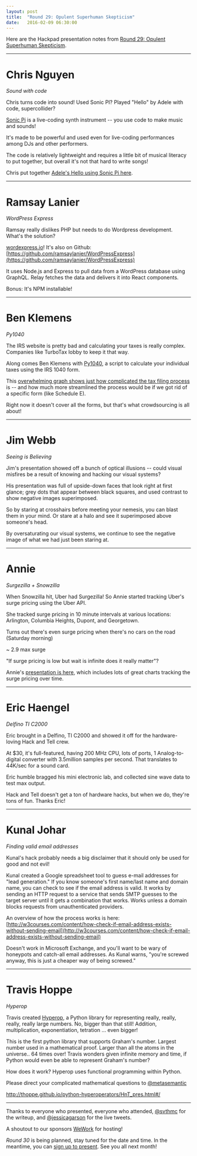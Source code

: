 ```yaml
---
layout: post
title:  "Round 29: Opulent Superhuman Skepticism"
date:   2016-02-09 06:30:00
---
```


Here are the Hackpad presentation notes from [Round 29: Opulent Superhuman Skepticism](http://www.meetup.com/DC-Hack-and-Tell/events/227724506/).

-------------

# Chris Nguyen

_Sound with code_

Chris turns code into sound!
Used Sonic PI?
Played "Hello" by Adele with code, supercollider?  

[Sonic Pi](https://github.com/samaaron/sonic-pi) is a live-coding synth instrument -- you use code to make music and sounds!

It's made to be powerful and used even for live-coding performances among DJs and other performers.

The code is relatively lightweight and requires a little bit of musical literacy to put together, but overall it's not that hard to write songs!

Chris put together [Adele's Hello using Sonic Pi here](https://gist.github.com/uncompiled/0f8c9dbec9cd4ba617a5).

-------------

# Ramsay Lanier

_WordPress Express_

Ramsay really dislikes PHP but needs to do Wordpress development.  What's the solution?

[wordexpress.io](http://wordexpress.io)! It's also on Github: [https://github.com/ramsaylanier/WordPressExpress](https://github.com/ramsaylanier/WordPressExpress)

It uses Node.js and Express to pull data from a WordPress database using GraphQL. Relay fetches the data and delivers it into React components. 

Bonus: It's NPM installable!

-------------

# Ben Klemens

_Py1040_

The IRS website is pretty bad and calculating your taxes is really complex. Companies like TurboTax lobby to keep it that way.

Along comes Ben Klemens with [Py1040](https://github.com/b-k/py1040), a script to calculate your individual taxes using the IRS 1040 form.

This [overwhelming graph shows just how complicated the tax filing process](https://raw.githubusercontent.com/b-k/large-files/master/graph.png) is -- and how much more streamlined the process would be if we got rid of a specific form (like Schedule E).

Right now it doesn't cover all the forms, but that's what crowdsourcing is all about!

-------------

# Jim Webb

_Seeing is Believing_

Jim's presentation showed off a bunch of optical illusions -- could visual misfires be a result of knowing and hacking our visual systems?

His presentation was full of upside-down faces that look right at first glance; grey dots that appear between black squares, and used contrast to show negative images superimposed.

So by staring at crosshairs before meeting your nemesis, you can blast them in your mind.  Or stare at a halo and see it superimposed above someone's head.

By oversaturating our visual systems, we continue to see the negative image of what we had just been staring at.

-------------

# Annie

_Surgezilla + Snowzilla_

When Snowzilla hit, Uber had Surgezilla! So Annie started tracking Uber's surge pricing using the Uber API.

She tracked surge pricing in 10 minute intervals at various locations: Arlington, Columbia Heights, Dupont, and Georgetown.

Turns out there's even surge pricing when there's no cars on the road (Saturday morning)

~ 2.9 max surge

"If surge pricing is low but wait is infinite does it really matter"?

Annie's [presentation is here](https://docs.google.com/presentation/d/1XMzc9ystHOTFi7mpT0JWX7eeeLjUVpOsgdznWcIBu7k/edit?usp=sharing), which includes lots of great charts tracking the surge pricing over time.

-------------

# Eric Haengel

_Delfino TI C2000_

Eric brought in a Delfino, TI C2000 and showed it off for the hardware-loving Hack and Tell crew.

At $30, it's full-featured, having 200 MHz CPU, lots of ports, 1 Analog-to-digital converter with 3.5million samples per second. That translates to 44K/sec for a sound card.

Eric humble bragged his mini electronic lab, and collected sine wave data to test max output.

Hack and Tell doesn't get a ton of hardware hacks, but when we do, they're tons of fun. Thanks Eric!

-------------

# Kunal Johar

_Finding valid email addresses_

Kunal's hack probably needs a big disclaimer that it should only be used for good and not evil! 

Kunal created a Google spreadsheet tool to guess e-mail addresses for "lead generation." If you know someone's first name/last name and domain name, you can check to see if the email address is valid. It works by sending an HTTP request to a service that sends SMTP guesses to the target server until it gets a combination that works. Works unless a domain blocks requests from unauthenticated providers.

An overview of how the process works is here: [http://w3courses.com/content/how-check-if-email-address-exists-without-sending-email](http://w3courses.com/content/how-check-if-email-address-exists-without-sending-email)

Doesn't work in Microsoft Exchange, and you'll want to be wary of honeypots and catch-all email addresses. As Kunal warns, "you're screwed anyway, this is just a cheaper way of being screwed."

-------------

# Travis Hoppe

_Hyperop_

Travis created [Hyperop](https://github.com/thoppe/python-hyperoperators), a Python library for representing really, really, really, really large numbers. No, bigger than that still! Addition, multiplication, exponentiation, tetration ... even bigger! 

This is the first python library that supports Graham's number. Largest number used in a mathematical proof. Larger than all the atoms in the universe.. 64 times over!  Travis wonders given infinite memory and time, if Python would even be able to represent Graham's number?

How does it work? Hyperop uses functional programming within Python.

Please direct your complicated mathematical questions to [@metasemantic](https://twitter.com/metasemantic)

http://thoppe.github.io/python-hyperoperators/HnT_pres.html#/

-------------

Thanks to everyone who presented, everyone who attended, [@svthmc](https://twitter.com/svthmc) for the writeup, and [@jessicagarson](https://twitter.com/jessicagarson) for the live tweets.

A shoutout to our sponsors [WeWork](https://www.wework.com/locations/washington-d-c/chinatown/) for hosting!

_Round 30_ is being planned, stay tuned for the date and time. In the meantime, you can [sign up to present](http://bit.ly/presentatdc). See you all next month!
